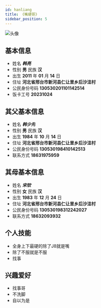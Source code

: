 ```yaml
---
id: hanliang
title: 《嘴硬哥》
sidebar_position: 5
---
```

![头像](/韩亮大头照.jpg)
## 基本信息

- 姓名 ***韩亮***
- 性别 **男**     民族 **汉**
- 出生 **2011** 年 **01** 月 **14** 日
- 住址 **河北省邢台市新河县仁让里乡后沙洼村**
- 公民身份号码  **130530201101142514**
- 饭卡工号 **20231024**

## 其父基本信息

- 姓名 ***韩少先***
- 性别 **男**     民族 **汉**
- 出生 **1984** 年 **10** 月 **14** 日
- 住址 **河北省邢台市新河县仁让里乡后沙洼村**
- 公民身份号码  **130530198410142513**
- 联系方式 **18631975959**

## 其母基本信息

- 姓名 ***宋钦***
- 性别 **女**     民族 **汉**
- 出生 **1983** 年 **12** 月 **24** 日
- 住址 **河北省邢台市新河县仁让里乡后沙洼村**
- 公民身份号码  **130530198312242027**
- 联系方式 **18632093932**

## 个人技能

- 全身上下最硬的除了J8就是嘴
- 除了不服就是不服
- 找事

## 兴趣爱好

- 找事哥
- 不洗脚
- 自以为是